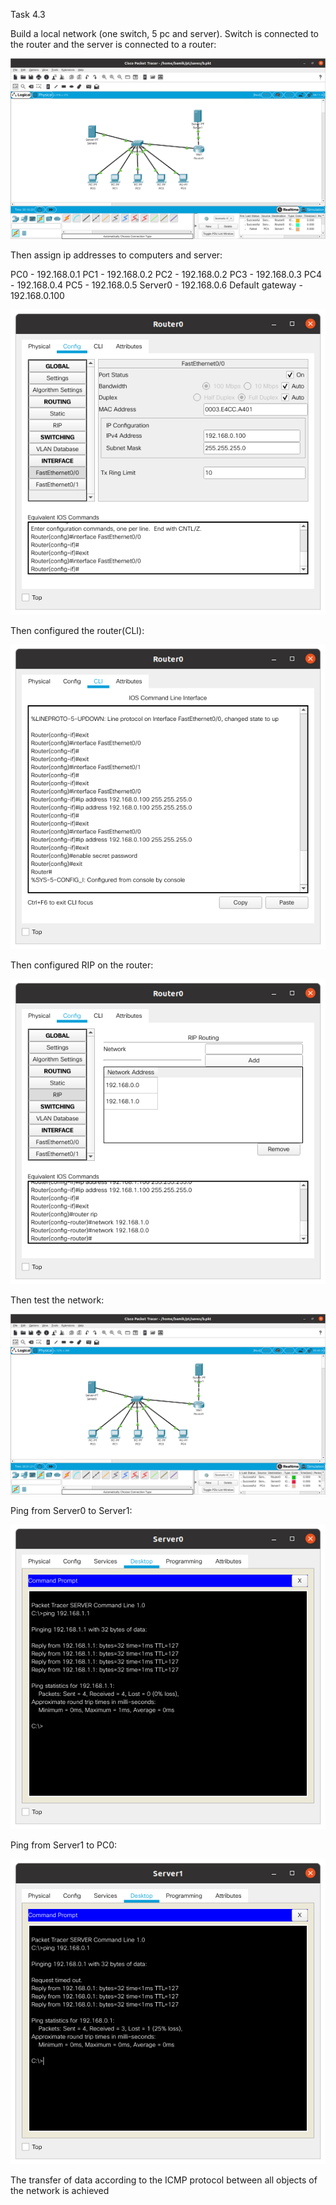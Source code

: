 Task 4.3

Build a local network (one switch, 5 pc and server). Switch is connected to the router and the server is  connected to a router:

![](images/scr1.png) 

Then assign ip addresses to computers and server:

PC0 - 192.168.0.1
PC1 - 192.168.0.2
PC2 - 192.168.0.2
PC3 - 192.168.0.3
PC4 - 192.168.0.4
PC5 - 192.168.0.5
Server0 - 192.168.0.6
Default gateway - 192.168.0.100

![](images/scr2.png)

Then configured the router(CLI):

![](images/scr3.png)

Then configured RIP on the router:

![](images/scr4.png)

Then test the network:

![](images/scr5.png)

Ping from Server0 to Server1:

![](images/scr6.png)

Ping from Server1 to PC0:

![](images/scr7.png)

The transfer of data according to the ICMP protocol between all objects of the network is achieved
